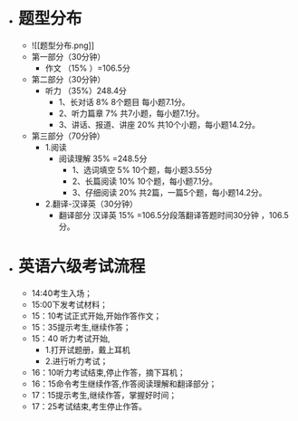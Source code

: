 - # 题型分布
	- ![[题型分布.png]]
	- 第一部分（30分钟）
		- 作文 （15% ）=106.5分 
	- 第二部分（30分钟）
		- 听力 （35%）248.4分
			- 1、长对话 8% 8个题目 每小题7.1分。
			- 2、听力篇章 7% 共7小题，每小题7.1分。
			- 3、讲话、报道、讲座 20% 共10个小题，每小题14.2分。
	- 第三部分（70分钟）
		- 1.阅读
			- 阅读理解 35% =248.5分
				- 1、选词填空 5% 10个题，每小题3.55分
				- 2、长篇阅读 10% 10个题，每小题7.1分。
				- 3、仔细阅读 20% 共2篇，一篇5个题，每小题14.2分。
		- 2.翻译-汉译英（30分钟）
			- 翻译部分 汉译英 15% =106.5分段落翻译答题时间30分钟 ，106.5分。
- # 英语六级考试流程
	- 14:40考生入场；
	- 15:00下发考试材料；
	- 15：10考试正式开始,开始作答作文；
	- 15：35提示考生,继续作答；
	- 15：40 听力考试开始,
		- 1.打开试题册，戴上耳机
		- 2.进行听力考试；
	- 16：10听力考试结束,停止作答，摘下耳机；
	- 16：15命令考生继续作答,作答阅读理解和翻译部分；
	- 17：15提示考生,继续作答，掌握好时间；
	- 17：25考试结束,考生停止作答。